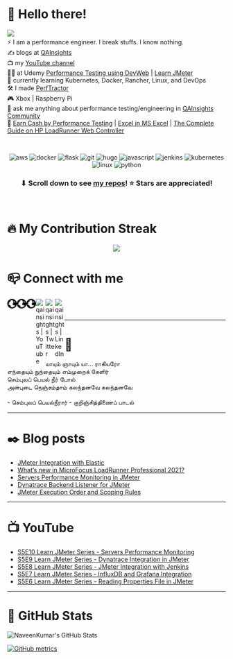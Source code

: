 # 👋 Hello there! 
![](https://komarev.com/ghpvc/?username=QAInsights&color=brightgreen)  
 ⚡ I am a performance engineer. I break stuffs. I know nothing.  
 ✍️ blogs at [QAInsights](https://qainsights.com)  
 📺 my [YouTube channel](https://qain.si/youtube)  
 👨‍🏫 at Udemy [Performance Testing using DevWeb](https://qain.si/devweb) | [Learn JMeter](https://www.udemy.com/course/learn-apache-jmeter/?referralCode=A263186828774CB459B7)  
 🌱 currently learning Kubernetes, Docker, Rancher, Linux, and DevOps  
 🛠 I made [PerfTractor](https://perftractor.xyz)  
 🎮 Xbox | Raspberry Pi  
 💬 ask me anything about performance testing/engineering in [QAInsights Community](https://community.qainsights.com/)  
 📘 [Earn Cash by Performance Testing](https://amzn.to/3g0rOPF) | [Excel in MS Excel](https://amzn.to/3atvJDL) | [The Complete Guide on HP LoadRunner Web Controller](https://amzn.to/3aviYZ4)

<br/>
<p align="center">
  <img src="https://devicons.github.io/devicon/devicon.git/icons/amazonwebservices/amazonwebservices-original-wordmark.svg" alt="aws" width="40" height="40"/> <img src="https://devicons.github.io/devicon/devicon.git/icons/docker/docker-original-wordmark.svg" alt="docker" width="40" height="40"/> <img src="https://www.vectorlogo.zone/logos/pocoo_flask/pocoo_flask-icon.svg" alt="flask" width="40" height="40"/> <img src="https://www.vectorlogo.zone/logos/git-scm/git-scm-icon.svg" alt="git" width="40" height="40"/> <img src="https://api.iconify.design/logos-hugo.svg" alt="hugo" width="40" height="40"/> <img src="https://devicons.github.io/devicon/devicon.git/icons/javascript/javascript-original.svg" alt="javascript" width="40" height="40"/> <img src="https://www.vectorlogo.zone/logos/jenkins/jenkins-icon.svg" alt="jenkins" width="40" height="40"/> <img src="https://www.vectorlogo.zone/logos/kubernetes/kubernetes-icon.svg" alt="kubernetes" width="40" height="40"/> <img src="https://devicons.github.io/devicon/devicon.git/icons/linux/linux-original.svg" alt="linux" width="40" height="40"/> <img src="https://devicons.github.io/devicon/devicon.git/icons/python/python-original.svg" alt="python" width="40" height="40"/>
</p>

<h3 align="center">⬇ Scroll down to see <a href="https://github.com/QAInsights?tab=repositories">my repos</a>! ⭐ Stars are appreciated!</h3>
<br/>

# 🔥 My Contribution Streak

<p align="center">
  <a href="https://github.com/QAInsights/github-readme-streak-stats">
    <img src="https://github-readme-streak-stats.herokuapp.com/?user=QAInsights#version3"/>
  </a>
</p>

# 📪 Connect with me

[<img align="left" alt="qainsights.com" width="22px" src="https://raw.githubusercontent.com/iconic/open-iconic/master/svg/globe.svg" />][website]
[<img align="left" alt="qainsights.com" width="22px" src="https://raw.githubusercontent.com/iconic/open-iconic/master/svg/globe.svg" />][opensourcewebsite]
[<img align="left" alt="qainsights.com" width="22px" src="https://raw.githubusercontent.com/iconic/open-iconic/master/svg/globe.svg" />][community]
[<img align="left" alt="qainsights | YouTube" width="22px" src="https://cdn.jsdelivr.net/npm/simple-icons@v3/icons/youtube.svg" />][youtube]
[<img align="left" alt="qainsights | Twitter" width="22px" src="https://cdn.jsdelivr.net/npm/simple-icons@v3/icons/twitter.svg" />][twitter]
[<img align="left" alt="qainsights | LinkedIn" width="22px" src="https://cdn.jsdelivr.net/npm/simple-icons@v3/icons/linkedin.svg" />][linkedin]

<br />
<br />

---
# 📜 
<p style="text-align: left">
யாயும் ஞாயும் யா... ராகியரோ  <br>
எந்தையும் நுந்தையும் எம்முறைக் கேளிர்  <br>
செம்புலப் பெயல் நீர் போல்  <br>
அன்புடை நெஞ்சம்தாம் கலந்தனவே கலந்தனவே  <br><br>
- செம்புலப் பெயல்நீரார் - குறிஞ்சித்திணைப் பாடல்  
</p>

---

# ✒️ Blog posts
<!-- BLOG-POST-LIST:START -->
- [JMeter Integration with Elastic](https://qainsights.com/jmeter-integration-with-elastic/)
- [What’s new in MicroFocus LoadRunner Professional 2021?](https://qainsights.com/whats-new-in-microfocus-loadrunner-professional-2021/)
- [Servers Performance Monitoring in JMeter](https://qainsights.com/servers-performance-monitoring-in-jmeter/)
- [Dynatrace Backend Listener for JMeter](https://qainsights.com/dynatrace-backend-listener-for-jmeter/)
- [JMeter Execution Order and Scoping Rules](https://qainsights.com/jmeter-execution-order-and-scoping-rules/)
<!-- BLOG-POST-LIST:END -->

---

# 📺 YouTube
<!-- YOUTUBE:START -->
- [S5E10 Learn JMeter Series - Servers Performance Monitoring](https://www.youtube.com/watch?v=apVCHwLZUyY)
- [S5E9 Learn JMeter Series - Dynatrace Integration in JMeter](https://www.youtube.com/watch?v=4f2m7UmXwLE)
- [S5E8 Learn JMeter Series - JMeter Integration with Jenkins](https://www.youtube.com/watch?v=-K8jdlIT1Ok)
- [S5E7 Learn JMeter Series - InfluxDB and Grafana Integration](https://www.youtube.com/watch?v=tMrsNRV13wI)
- [S5E6 Learn JMeter Series - Reading Properties File in JMeter](https://www.youtube.com/watch?v=Po8Xap_2iI8)
<!-- YOUTUBE:END -->

---
# 🌟 GitHub Stats

![NaveenKumar's GitHub Stats](https://github-readme-stats.vercel.app/api?username=qainsights&show_icons=true&theme=dracula)

[![GitHub metrics](https://metrics.lecoq.io/qainsights?pagespeed=1&languages=1&followup=1&isocalendar=1)](https://github.com/lowlighter/metrics)


[website]: https://qainsights.com
[twitter]: https://twitter.com/qainsights
[youtube]: https://youtube.com/qainsights
[linkedin]: https://linkedin.com/in/naveenkumarn
[community]: https://community.qainsights.com/
[opensourcewebsite]: https://qainsights.github.io/
